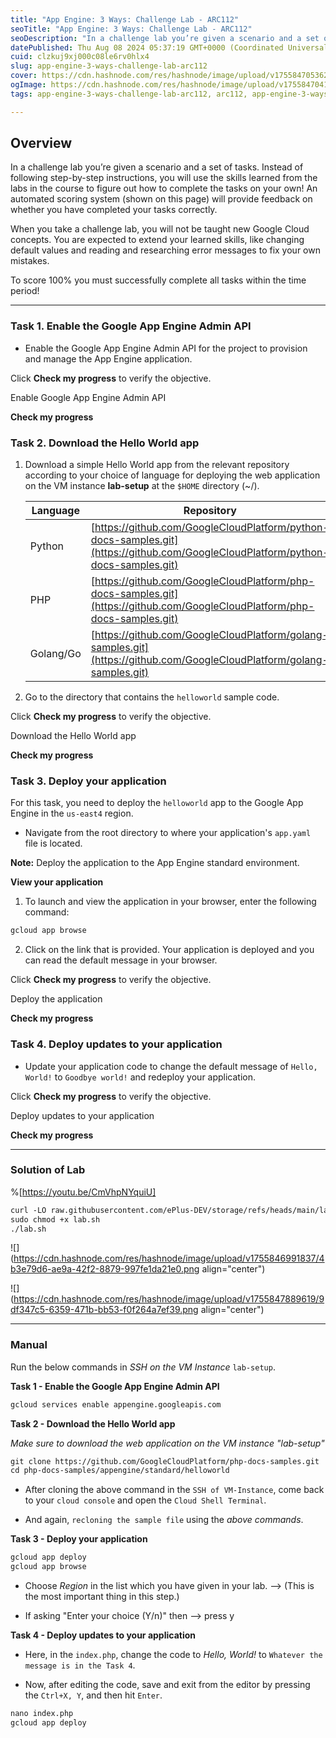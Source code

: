 ```yaml
---
title: "App Engine: 3 Ways: Challenge Lab - ARC112"
seoTitle: "App Engine: 3 Ways: Challenge Lab - ARC112"
seoDescription: "In a challenge lab you’re given a scenario and a set of tasks. Instead of following step-by-step instructions, you will use the skills learned from the labs"
datePublished: Thu Aug 08 2024 05:37:19 GMT+0000 (Coordinated Universal Time)
cuid: clzkuj9xj000c08le6rv0hlx4
slug: app-engine-3-ways-challenge-lab-arc112
cover: https://cdn.hashnode.com/res/hashnode/image/upload/v1755847053625/5d64ac78-5e21-424a-a42a-f63745be1f5a.png
ogImage: https://cdn.hashnode.com/res/hashnode/image/upload/v1755847041284/07f582b6-07ed-4d9c-bcd5-026cb560a1b3.png
tags: app-engine-3-ways-challenge-lab-arc112, arc112, app-engine-3-ways-challenge-lab

---
```


## **Overview**

In a challenge lab you’re given a scenario and a set of tasks. Instead of following step-by-step instructions, you will use the skills learned from the labs in the course to figure out how to complete the tasks on your own! An automated scoring system (shown on this page) will provide feedback on whether you have completed your tasks correctly.

When you take a challenge lab, you will not be taught new Google Cloud concepts. You are expected to extend your learned skills, like changing default values and reading and researching error messages to fix your own mistakes.

To score 100% you must successfully complete all tasks within the time period!

---

### **Task 1. Enable the Google App Engine Admin API**

* Enable the Google App Engine Admin API for the project to provision and manage the App Engine application.
    

Click **Check my progress** to verify the objective.

Enable Google App Engine Admin API

**Check my progress**

### **Task 2. Download the Hello World app**

1. Download a simple Hello World app from the relevant repository according to your choice of language for deploying the web application on the VM instance **lab-setup** at the `$HOME` directory (~/).
    
    | **Language** | **Repository** |
    | --- | --- |
    | Python | [https://github.com/GoogleCloudPlatform/python-docs-samples.git](https://github.com/GoogleCloudPlatform/python-docs-samples.git) |
    | PHP | [https://github.com/GoogleCloudPlatform/php-docs-samples.git](https://github.com/GoogleCloudPlatform/php-docs-samples.git) |
    | Golang/Go | [https://github.com/GoogleCloudPlatform/golang-samples.git](https://github.com/GoogleCloudPlatform/golang-samples.git) |
    
2. Go to the directory that contains the `helloworld` sample code.
    

Click **Check my progress** to verify the objective.

Download the Hello World app

**Check my progress**

### **Task 3. Deploy your application**

For this task, you need to deploy the `helloworld` app to the Google App Engine in the `us-east4` region.

* Navigate from the root directory to where your application's `app.yaml` file is located.
    

**Note:** Deploy the application to the App Engine standard environment.

**View your application**

1. To launch and view the application in your browser, enter the following command:
    

```apache
gcloud app browse
```

2. Click on the link that is provided. Your application is deployed and you can read the default message in your browser.
    

Click **Check my progress** to verify the objective.

Deploy the application

**Check my progress**

### **Task 4. Deploy updates to your application**

* Update your application code to change the default message of `Hello, World!` to `Goodbye world!` and redeploy your application.
    

Click **Check my progress** to verify the objective.

Deploy updates to your application

**Check my progress**

---

### Solution of Lab

%[https://youtu.be/CmVhpNYquiU] 

```apache
curl -LO raw.githubusercontent.com/ePlus-DEV/storage/refs/heads/main/labs/ARC112/lab.sh
sudo chmod +x lab.sh
./lab.sh
```

![](https://cdn.hashnode.com/res/hashnode/image/upload/v1755846991837/4b3e79d6-ae9a-42f2-8879-997fe1da21e0.png align="center")

![](https://cdn.hashnode.com/res/hashnode/image/upload/v1755847889619/9df347c5-6359-471b-bb53-f0f264a7ef39.png align="center")

---

### Manual

Run the below commands in *SSH on the VM Instance* `lab-setup`.

**Task 1 - Enable the Google App Engine Admin API**

```apache
gcloud services enable appengine.googleapis.com
```

**Task 2 - Download the Hello World app**

*Make sure to download the web application on the VM instance "lab-setup"*

```apache
git clone https://github.com/GoogleCloudPlatform/php-docs-samples.git
cd php-docs-samples/appengine/standard/helloworld
```

* After cloning the above command in the `SSH of VM-Instance`, come back to your `cloud console` and open the `Cloud Shell Terminal`.
    
* And again, `recloning the sample file` using the *above commands*.
    

**Task 3 - Deploy your application**

```apache
gcloud app deploy
gcloud app browse
```

* Choose *Region* in the list which you have given in your lab. --&gt; (This is the most important thing in this step.)
    
* If asking "Enter your choice (Y/n)" then --&gt; press y
    

**Task 4 - Deploy updates to your application**

* Here, in the `index.php`, change the code to *Hello, World!* to `Whatever the message is in the Task 4`.
    
* Now, after editing the code, save and exit from the editor by pressing the `Ctrl+X, Y`, and then hit `Enter`.
    

```apache
nano index.php
gcloud app deploy
```